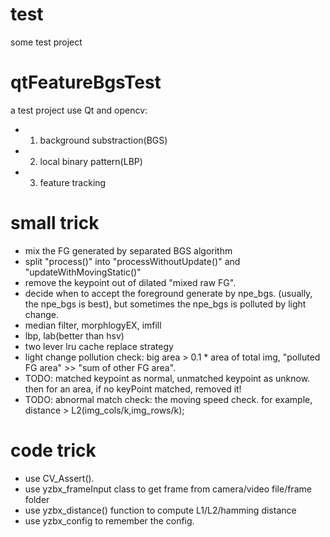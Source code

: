 # test
some test project

# qtFeatureBgsTest
a test project use Qt and opencv:
- 1. background substraction(BGS)
- 2. local binary pattern(LBP)
- 3. feature tracking

# small trick
- mix the FG generated by separated BGS algorithm
- split "process()" into "processWithoutUpdate()" and "updateWithMovingStatic()"
- remove the keypoint out of dilated "mixed raw FG".
- decide when to accept the foreground generate by npe_bgs. (usually, the npe_bgs is best), but sometimes the npe_bgs is polluted by light change. 
- median filter, morphlogyEX, imfill
- lbp, lab(better than hsv)
- two lever lru cache replace strategy
- light change pollution check: big area > 0.1 * area of total img, "polluted FG area" >> "sum of other FG area".
- TODO: matched keypoint as normal, unmatched keypoint as unknow. then for an area, if no keyPoint matched, removed it!
- TODO: abnormal match check: the moving speed check. for example, distance > L2(img_cols/k,img_rows/k);

# code trick
- use CV_Assert().
- use yzbx_frameInput class to get frame from camera/video file/frame folder
- use yzbx_distance() function to compute L1/L2/hamming distance
- use yzbx_config to remember the config.